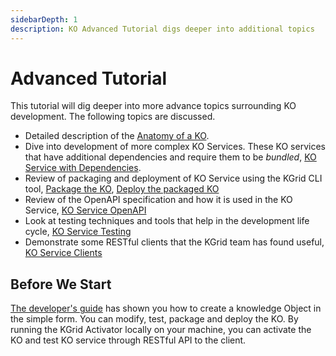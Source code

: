 ```yaml
---
sidebarDepth: 1
description: KO Advanced Tutorial digs deeper into additional topics
---
```

# Advanced Tutorial

This tutorial will dig deeper into more advance topics surrounding KO development. The following topics are discussed.

- Detailed description of the [Anatomy of a KO](https://kgrid.org/guides/tutorial/ko/overview.html).
- Dive into development of more complex KO Services.  These KO services that have additional dependencies and require them to be _bundled_, [KO Service with Dependencies](https://kgrid.org/guides/tutorial/createko.html).
- Review of packaging and deployment of KO Service using the KGrid CLI tool, [Package the KO](https://kgrid.org/guides/tutorial/packageko.html), [Deploy the packaged KO
](https://kgrid.org/guides/tutorial/deployko.html)
- Review of the OpenAPI specification and how it is used in the KO Service, [KO Service OpenAPI](https://kgrid.org/guides/tutorial/openapi/overview.html#structure)
- Look at testing techniques and tools that help in the development life cycle, [KO Service Testing](https://kgrid.org/guides/tutorial/testing/unit.html)
- Demonstrate some RESTful clients that the KGrid team has found useful, [KO Service Clients](https://kgrid.org/guides/tutorial/clients/curl.html)

##  Before We Start
[The developer's guide](https://kgrid.org/guides/developer/) has shown you how to create a knowledge Object in the simple form. You can modify, test, package and deploy the KO. By running the KGrid Activator locally on your machine, you can activate the KO and test KO service through RESTful API to the client.

